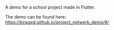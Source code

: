 A demo for a school project made in Flutter.

The demo can be found here: https://kiraged.github.io/project_netwerk_demo/#/
